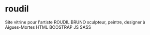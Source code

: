 # roudil
Site vitrine pour l'artiste ROUDIL BRUNO sculpteur, peintre, designer à Aigues-Mortes
HTML BOOSTRAP JS SASS
